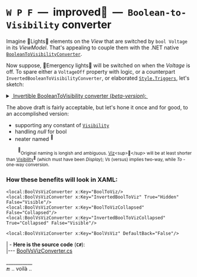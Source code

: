 # <code>W&thinsp;P&thinsp;F</code> &nbsp;&mdash;&nbsp; improved💫 &nbsp;&mdash;&nbsp; `Boolean-to-Visibility` converter

Imagine :high_brightness:Lights:high_brightness: elements on the *View* that are switched by `bool Voltage` in its *ViewModel*. That's appealing to couple them with the .NET native [`BooleanToVisibilityConverter`](https://docs.microsoft.com/en-us/dotnet/api/system.windows.controls.booleantovisibilityconverter).

Now suppose, :flashlight:Emergency lights:flashlight: will be switched on when the _Voltage_ is off. To spare either a `VoltageOff` property with logic, or a counterpart `InvertedBooleanToVisibilityConverter`, or elaborated [`Style.Triggers`](https://docs.microsoft.com/en-us/dotnet/api/system.windows.style.triggers), let's sketch:

<details>
<summary><ins>&nbsp;Invertible BooleanToVisibility converter (<i>beta-version</i>):&nbsp;</ins></summary>
&nbsp;

```csharp
public class BooleanToVisibilityConverter : IValueConverter
{
    public bool Invert { get; set; }

    public object Convert(object value, Type _, object __, CultureInfo ___) => value is not bool visible ? 
        throw new ArgumentException($"{nameof(value)} must be bool") :
        Invert ^ visible ? Visibility.Visible : Visibility.Hidden;

    /// ConvertBack(...
}
``` 
XAML:

 ```xaml
<local:BooleanToVisibilityConverter x:Key="BooleanToVisibility" />
<local:BooleanToVisibilityConverter x:Key="InvertedBooleanToVisibility" Invert="True" />
```
\__________________________________________
</details>

The above draft is fairly acceptable, but let's hone it once and for good, to an accomplished version:

+ supporting any constant of [`Visibility`](https://docs.microsoft.com/en-us/dotnet/api/system.windows.visibility)
+ handling *null* for bool
+ neater named&nbsp;<sup>:raising_hand:</sup>

&nbsp;&nbsp;&nbsp;&nbsp;&nbsp;&nbsp;&nbsp;&nbsp;<sup>:raising_hand:</sup><sub>Original naming is longish and ambiguous. [Viz](https://en.wikipedia.org/wiki/Viz.)<sup>🔗</sup> will be at least shorter than [Visibility](https://www.merriam-webster.com/dictionary/visibility)<sup>🔗</sup> (which must have been *Display*); *Vs* (versus) implies two-way, while *To* - one-way conversion.</sub>

### How these benefits will look in XAML:

 ```xaml
<local:BoolVsVizConverter x:Key="BoolToViz/>
<local:BoolVsVizConverter x:Key="InvertedBoolToViz" True="Hidden" False="Visible"/>
<local:BoolVsVizConverter x:Key="BoolToVizCollapsed" False="Collapsed"/>
<local:BoolVsVizConverter x:Key="InvertedBoolToVizCollapsed" True="Collapsed" False="Visible"/>
                                                                      
<local:BoolVsVizConverter x:Key="BoolVsViz" DefaultBack="False"/>

```

| - **Here is the source code** (**`C#`**):\
|--- [BoolVsVizConverter.cs](../../../,./../src/TuttiFrutti/WinClay/Converters/BoolVsVizConverter.cs) 

\___________\
🔚 .. voilà ..
